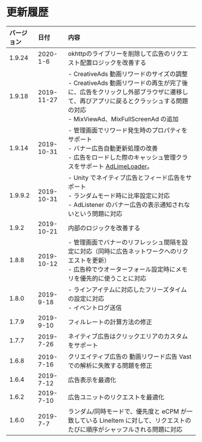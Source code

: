 # 更新履歴

| バージョン| 日付     | 内容                                      |
| :----- | :-------- | :--------------------------------------- |
| 1.9.24 | 2020-1-6   | okhttpのライブリーを削除して広告のリクエスト配置ロジックを改善する|
| 1.9.18 | 2019-11-27 | - CreativeAds 動画リワードのサイズの調整<br> - CreativeAds 動画リワードの再生が完了後に、広告をクリックし外部ブラウザに遷移して、再びアプリに戻るとクラッシュする問題の対応<br>- MixViewAd、MixFullScreenAd の追加|
| 1.9.14 | 2019-10-31 | - 管理画面でリワード発生時のプロパティをサポート<br> - バナー広告自動更新処理の改善<br> - 広告をロードした際のキャッシュ管理クラスをサポート [AdLimeLoader](./adloader)。|
| 1.9.9.2| 2019-10-31 | - Unity でネイティブ広告とフィード広告をサポート <br> - ランダムモード時に比率設定に対応 <br> - AdListener のバナー広告の表示通知されないという問題に対応 |
| 1.9.2  | 2019-10-21 | 内部のロジックを改善する|
| 1.8.8  | 2019-10-12 | - 管理画面でバナーのリフレッシュ間隔を設定に対応（同時に広告ネットワークへのリクエストを更新）<br> - 広告枠でウオーターフォール設定時にメモリを優先的に使うことに対応|
| 1.8.0  | 2019-9-18  | - ラインアイテムに対応したフリーズタイムの設定に対応 <br> - イベントログ送信|
| 1.7.9  | 2019-9-10  | フィルレートの計算方法の修正|
| 1.7.7  | 2019-7-26  | ネイティブ広告はクリックエリアのカスタムをサポート|
| 1.6.8  | 2019-7-16  | クリエイティブ広告の 動画リワード広告 Vast での解析に失敗する問題を修正|
| 1.6.4  | 2019-7-12  | 広告表示を最適化|
| 1.6.2  | 2019-7-10  | 広告ユニットのリクエストを最適化|
| 1.6.0  | 2019-7-7   | ランダム/同時モードで、優先度と eCPM が一致している LineItem に対して、リクエストのたびに順序がシャッフルされる問題に対応|
